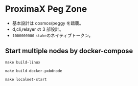 # ProximaX Peg Zone

- 基本設計は cosmos/peggy を踏襲。
- d,cli,relayer の 3 部設計。
- `1000000000` `stake`のネイティブトークン。

## Start multiple nodes by docker-compose

```
make build-linux

make build-docker-pxbdnode

make localnet-start
```
